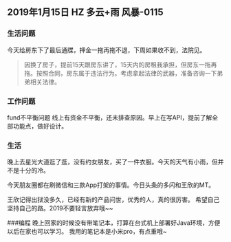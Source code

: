 ## 2019年1月15日 HZ 多云+雨  风暴-0115

### 生活问题

今天给房东下了最后通牒，押金一拖再拖不退，下周如果收不到，法院见。

> 因换了房子，提前15天跟房东讲了，15天内的房租我承担，但房东一拖再拖。按照合同，房东属于违法行为。考虑拿起法律的武器，准备咨询一下弟弟相关法律。


### 工作问题

fund不平衡问题 线上有资金不平衡，还未排查原因。早上在写API，提前了解全部功能点，做好设计。 

### 生活

晚上去星光大道逛了逛，没有约女朋友，买了一件衣服。今天的天气有小雨，但并不是十分的冷。


今天朋友圈都在刷微信和三款App打架的事情。今日头条的多闪和王欣的MT。

王欣记得出狱没多久，已经有新的产品问世，优秀的人，真的很厉害。  希望自己坚持自己的路。2019不要轻言放弃哦~~


###编程
晚上回家的时候没有带笔记本，打算在台式机上部署好Java环境，方便以后在家也可以学习。 我用的笔记本是小米pro，有点重哦~




















